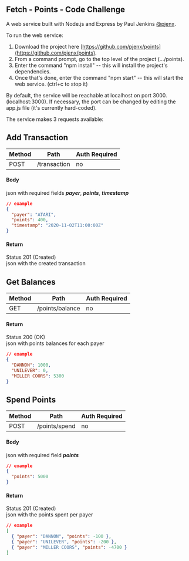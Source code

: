 ## Fetch - Points - Code Challenge

A web service built with Node.js and Express by Paul Jenkins [@pjenx](https://github.com/pjenx).

To run the web service: 

1. Download the project here [https://github.com/pjenx/points](https://github.com/pjenx/points).
2. From a command prompt, go to the top level of the project (.../points).
3. Enter the command "npm install" -- this will install the project's dependencies.
4. Once that's done, enter the command "npm start" -- this will start the web service. (ctrl+c to stop it)

By default, the service will be reachable at localhost on port 3000. (localhost:3000).
If necessary, the port can be changed by editing the app.js file (it's currently hard-coded).

The service makes 3 requests available:


## Add Transaction

| Method | Path         | Auth Required |
| ------ | ------------ | ------------- |
| POST   | /transaction | no            |

#### Body

json with required fields **_payer_**, **_points_**, **_timestamp_**

```json
// example
{
  "payer": "ATARI",
  "points": 400,
  "timestamp": "2020-11-02T11:00:00Z"
}
```
#### Return

Status 201 (Created)  
json with the created transaction


## Get Balances

| Method | Path            | Auth Required |
| ------ | --------------- | ------------- |
| GET    | /points/balance | no            |

#### Return

Status 200 (OK)  
json with points balances for each payer

```json
// example
{
  "DANNON": 1000,
  "UNILEVER": 0,
  "MILLER COORS": 5300
}
```


## Spend Points

| Method | Path          | Auth Required |
| ------ | ------------- | ------------- |
| POST   | /points/spend | no            |

#### Body

json with required field **_points_**

```json
// example
{
  "points": 5000
}
```
#### Return

Status 201 (Created)  
json with the points spent per payer

```json
// example
[
  { "payer": "DANNON", "points": -100 },
  { "payer": "UNILEVER", "points": -200 },
  { "payer": "MILLER COORS", "points": -4700 }
]
```
